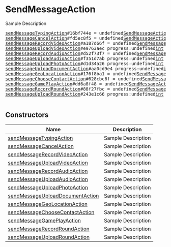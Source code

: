 # SendMessageAction

Sample Description

<pre>
<a href="../constructor/sendMessageTypingAction">sendMessageTypingAction</a>#16bf744e = undefined<a href="../type/SendMessageAction.md">SendMessageAction</a>;
<a href="../constructor/sendMessageCancelAction">sendMessageCancelAction</a>#fd5ec8f5 = undefined<a href="../type/SendMessageAction.md">SendMessageAction</a>;
<a href="../constructor/sendMessageRecordVideoAction">sendMessageRecordVideoAction</a>#a187d66f = undefined<a href="../type/SendMessageAction.md">SendMessageAction</a>;
<a href="../constructor/sendMessageUploadVideoAction">sendMessageUploadVideoAction</a>#e9763aec progress:undefined<a href="../type/int.md">int</a> = undefined<a href="../type/SendMessageAction.md">SendMessageAction</a>;
<a href="../constructor/sendMessageRecordAudioAction">sendMessageRecordAudioAction</a>#d52f73f7 = undefined<a href="../type/SendMessageAction.md">SendMessageAction</a>;
<a href="../constructor/sendMessageUploadAudioAction">sendMessageUploadAudioAction</a>#f351d7ab progress:undefined<a href="../type/int.md">int</a> = undefined<a href="../type/SendMessageAction.md">SendMessageAction</a>;
<a href="../constructor/sendMessageUploadPhotoAction">sendMessageUploadPhotoAction</a>#d1d34a26 progress:undefined<a href="../type/int.md">int</a> = undefined<a href="../type/SendMessageAction.md">SendMessageAction</a>;
<a href="../constructor/sendMessageUploadDocumentAction">sendMessageUploadDocumentAction</a>#aa0cd9e4 progress:undefined<a href="../type/int.md">int</a> = undefined<a href="../type/SendMessageAction.md">SendMessageAction</a>;
<a href="../constructor/sendMessageGeoLocationAction">sendMessageGeoLocationAction</a>#176f8ba1 = undefined<a href="../type/SendMessageAction.md">SendMessageAction</a>;
<a href="../constructor/sendMessageChooseContactAction">sendMessageChooseContactAction</a>#628cbc6f = undefined<a href="../type/SendMessageAction.md">SendMessageAction</a>;
<a href="../constructor/sendMessageGamePlayAction">sendMessageGamePlayAction</a>#dd6a8f48 = undefined<a href="../type/SendMessageAction.md">SendMessageAction</a>;
<a href="../constructor/sendMessageRecordRoundAction">sendMessageRecordRoundAction</a>#88f27fbc = undefined<a href="../type/SendMessageAction.md">SendMessageAction</a>;
<a href="../constructor/sendMessageUploadRoundAction">sendMessageUploadRoundAction</a>#243e1c66 progress:undefined<a href="../type/int.md">int</a> = undefined<a href="../type/SendMessageAction.md">SendMessageAction</a>;

</pre>

## Constructors

| Name | Description |
|------|-------------|
| [sendMessageTypingAction](../constructor/sendMessageTypingAction.md) | Sample Description |
| [sendMessageCancelAction](../constructor/sendMessageCancelAction.md) | Sample Description |
| [sendMessageRecordVideoAction](../constructor/sendMessageRecordVideoAction.md) | Sample Description |
| [sendMessageUploadVideoAction](../constructor/sendMessageUploadVideoAction.md) | Sample Description |
| [sendMessageRecordAudioAction](../constructor/sendMessageRecordAudioAction.md) | Sample Description |
| [sendMessageUploadAudioAction](../constructor/sendMessageUploadAudioAction.md) | Sample Description |
| [sendMessageUploadPhotoAction](../constructor/sendMessageUploadPhotoAction.md) | Sample Description |
| [sendMessageUploadDocumentAction](../constructor/sendMessageUploadDocumentAction.md) | Sample Description |
| [sendMessageGeoLocationAction](../constructor/sendMessageGeoLocationAction.md) | Sample Description |
| [sendMessageChooseContactAction](../constructor/sendMessageChooseContactAction.md) | Sample Description |
| [sendMessageGamePlayAction](../constructor/sendMessageGamePlayAction.md) | Sample Description |
| [sendMessageRecordRoundAction](../constructor/sendMessageRecordRoundAction.md) | Sample Description |
| [sendMessageUploadRoundAction](../constructor/sendMessageUploadRoundAction.md) | Sample Description |

